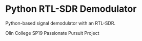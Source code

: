 # Python RTL-SDR Demodulator
Python-based signal demodulator with an RTL-SDR.

Olin College SP19 Passionate Pursuit Project
